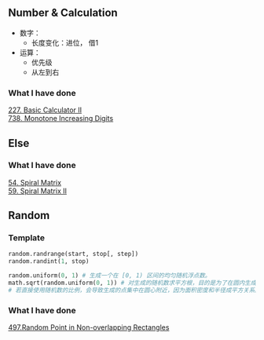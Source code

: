 ## Number & Calculation
* 数字：
    * 长度变化：进位， 借1
* 运算：
    * 优先级
    * 从左到右
### What I have done
[227. Basic Calculator II](https://leetcode.com/problems/basic-calculator-ii/description/)  
[738. Monotone Increasing Digits](https://leetcode.com/problems/monotone-increasing-digits/description/)


## Else
### What I have done
[54. Spiral Matrix](https://leetcode.com/problems/spiral-matrix/description/)  
[59. Spiral Matrix II](https://leetcode.com/problems/spiral-matrix-ii/description/)  

## Random
### Template
``` python
random.randrange(start, stop[, step])
random.randint(1, stop)
```

``` python
random.uniform(0, 1) # 生成一个在 [0, 1) 区间的均匀随机浮点数。
math.sqrt(random.uniform(0, 1)) # 对生成的随机数求平方根，目的是为了在圆内生成点时保证每个位置的概率分布是均匀的
# 若直接使用随机数的比例，会导致生成的点集中在圆心附近，因为面积密度和半径成平方关系。平方根修正可以平衡分布
```

### What I have done
[497.Random Point in Non-overlapping Rectangles](https://leetcode.com/problems/random-point-in-non-overlapping-rectangles/description/)  

